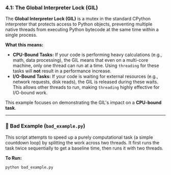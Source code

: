 ### 4.1: The Global Interpreter Lock (GIL)

The **Global Interpreter Lock (GIL)** is a mutex in the standard CPython interpreter that protects access to Python objects, preventing multiple native threads from executing Python bytecode at the same time within a single process.

**What this means:**
*   **CPU-Bound Tasks:** If your code is performing heavy calculations (e.g., math, data processing), the GIL means that even on a multi-core machine, only one thread can run at a time. Using `threading` for these tasks will **not** result in a performance increase.
*   **I/O-Bound Tasks:** If your code is waiting for external resources (e.g., network requests, disk reads), the GIL is released during these waits. This allows other threads to run, making `threading` highly effective for I/O-bound work.

This example focuses on demonstrating the GIL's impact on a **CPU-bound task**.

---

### 🔴 Bad Example (`bad_example.py`)

This script attempts to speed up a purely computational task (a simple countdown loop) by splitting the work across two threads. It first runs the task twice sequentially to get a baseline time, then runs it with two threads.

**To Run:**
```bash
python bad_example.py